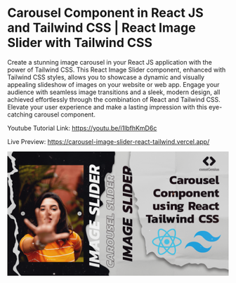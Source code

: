 # Carousel Component in React JS and Tailwind CSS | React Image Slider with Tailwind CSS

Create a stunning image carousel in your React JS application with the power of Tailwind CSS. This React Image Slider component, enhanced with Tailwind CSS styles, allows you to showcase a dynamic and visually appealing slideshow of images on your website or web app. Engage your audience with seamless image transitions and a sleek, modern design, all achieved effortlessly through the combination of React and Tailwind CSS. Elevate your user experience and make a lasting impression with this eye-catching carousel component.

Youtube Tutorial Link: https://youtu.be/i1lbfhKmD6c

Live Preview: https://carousel-image-slider-react-tailwind.vercel.app/

![React Image Slider with Tailwind CSS](public/ReactImageSlider.png)
